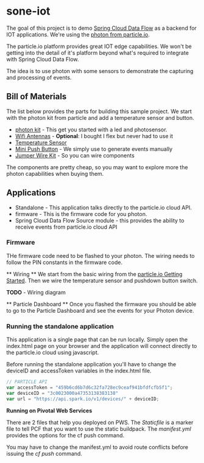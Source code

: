 # sone-iot
The goal of this project is to demo [Spring Cloud Data Flow](https://cloud.spring.io/spring-cloud-dataflow/) as a backend for IOT applications. We're using the [photon from particle.io](https://www.particle.io/prototype#photon).

The particle.io platform provides great IOT edge capabilities. We won't be getting into the detail of it's platform beyond what's required to integrate with Spring Cloud Data Flow.

The idea is to use photon with some sensors to demonstrate the capturing and processing of events. 

## Bill of Materials
The list below provides the parts for building this sample project. We start with the photon kit from particle and add a temperature sensor and button. 

* [photon kit](https://store.particle.io/?product=particle-photon&utm_source=Proto&utm_medium=Button&utm_content=Photon&utm_campaign=Buy) - This get you started with a led and photosensor. 
* [Wifi Antennas](https://store.particle.io/collections/accessories) - **Optional**: I bought I flex but never had to use it
* [Temperature Sensor](https://www.sparkfun.com/products/10988)
* [Mini Push Button](https://www.sparkfun.com/products/97) - We simply use to generate events manually
* [Jumper Wire Kit](https://www.sparkfun.com/products/124) - So you can wire components

The components are pretty cheap, so you may want to explore more the photon capabilities when buying them.

## Applications
* Standalone - This application talks directly to the particle.io cloud API. 
* firmware - This is the firmware code for you photon.
* Spring Cloud Data Flow Source module - this provides the ability to receive events from particle.io cloud API

### Firmware
THe firmware code need to be flashed to your photon. The wiring needs to follow the PIN constants in the firmware code. 

** Wiring **
We start from the basic wiring from the [particle.io Getting Started](https://docs.particle.io/guide/getting-started/start/photon/). Then we wire the temperature sensor and pushdown button switch.

**TODO** - Wiring diagram

** Particle Dashboard **
Once you flashed the firmware you should be able to go to the Particle Dashboard and see the events for your Photon device.

### Running the standalone application
This application is a single page that can be run locally. Simply open the index.html page on your browser and the application will connect directly to the particle.io cloud using javascript. 

Before running the standalone application you'll have to change the deviceID and accessToken variables in the index.html file. 

```javascript
// PARTICLE API
var accessToken = "459b6cd6b7d6c32fa728ec9ceaf941bfdfcfb5f1";
var deviceID = "3c0023000a47353138383138"
var url = "https://api.spark.io/v1/devices/" + deviceID;
```

**Running on Pivotal Web Services**

There are 2 files that help you deployed on PWS. The *Staticfile* is a marker file to tell PCF that you want to use the static buildpack. The *manifest.yml* provides the options for the cf push command. 

You may have to change the manifest.yml to avoid route conflicts before issuing the *cf push* command. 

